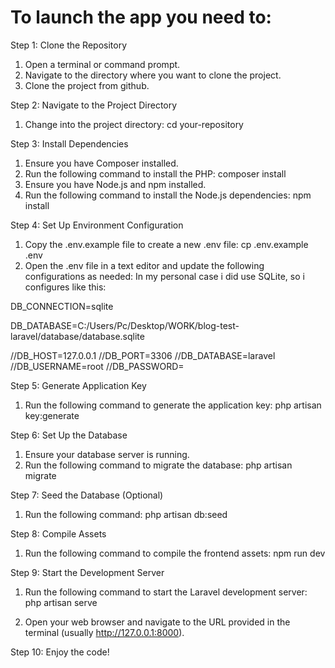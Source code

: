 # To launch the app you need to:

Step 1: Clone the Repository

1. Open a terminal or command prompt.
2. Navigate to the directory where you want to clone the project.
3. Clone the project from github.

Step 2: Navigate to the Project Directory

1. Change into the project directory:
cd your-repository

Step 3: Install Dependencies

1. Ensure you have Composer installed.
2. Run the following command to install the PHP: 
composer install
3. Ensure you have Node.js and npm installed.
4. Run the following command to install the Node.js dependencies:
npm install

Step 4: Set Up Environment Configuration

1. Copy the .env.example file to create a new .env file:
cp .env.example .env
2. Open the .env file in a text editor and update the following configurations as needed:
In my personal case i did use SQLite, so i configures like this:

DB_CONNECTION=sqlite

DB_DATABASE=C:/Users/Pc/Desktop/WORK/blog-test-laravel/database/database.sqlite

//DB_HOST=127.0.0.1
//DB_PORT=3306
//DB_DATABASE=laravel
//DB_USERNAME=root
//DB_PASSWORD=


Step 5: Generate Application Key

1. Run the following command to generate the application key:
php artisan key:generate

Step 6: Set Up the Database

1. Ensure your database server is running.
2. Run the following command to migrate the database:
php artisan migrate

Step 7: Seed the Database (Optional)

1. Run the following command:
php artisan db:seed

Step 8: Compile Assets

1. Run the following command to compile the frontend assets:
npm run dev

Step 9: Start the Development Server

1. Run the following command to start the Laravel development server:
php artisan serve

2. Open your web browser and navigate to the URL provided in the terminal (usually http://127.0.0.1:8000).

Step 10: Enjoy the code!
